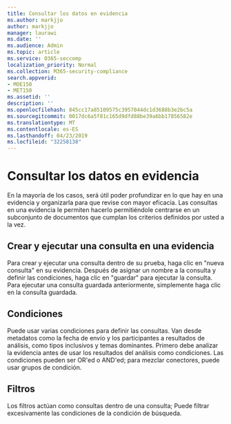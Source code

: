 ```yaml
---
title: Consultar los datos en evidencia
ms.author: markjjo
author: markjjo
manager: laurawi
ms.date: ''
ms.audience: Admin
ms.topic: article
ms.service: O365-seccomp
localization_priority: Normal
ms.collection: M365-security-compliance
search.appverid:
- MOE150
- MET150
ms.assetid: ''
description: ''
ms.openlocfilehash: 845cc17a85109575c3957044dc1d3688b3e2bc5a
ms.sourcegitcommit: 0017dc6a5f81c165d9dfd88be39a6bb17856582e
ms.translationtype: MT
ms.contentlocale: es-ES
ms.lasthandoff: 04/23/2019
ms.locfileid: "32258138"
---
```

# <a name="query-the-data-in-evidence"></a>Consultar los datos en evidencia

En la mayoría de los casos, será útil poder profundizar en lo que hay en una evidencia y organizarla para que revise con mayor eficacia. Las consultas en una evidencia le permiten hacerlo permitiéndole centrarse en un subconjunto de documentos que cumplan los criterios definidos por usted a la vez.

## <a name="creating-and-running-a-query-within-a-evidence"></a>Crear y ejecutar una consulta en una evidencia

Para crear y ejecutar una consulta dentro de su prueba, haga clic en "nueva consulta" en su evidencia. Después de asignar un nombre a la consulta y definir las condiciones, haga clic en "guardar" para ejecutar la consulta. Para ejecutar una consulta guardada anteriormente, simplemente haga clic en la consulta guardada.

## <a name="conditions"></a>Condiciones

Puede usar varias condiciones para definir las consultas. Van desde metadatos como la fecha de envío y los participantes a resultados de análisis, como tipos inclusivos y temas dominantes. Primero debe analizar la evidencia antes de usar los resultados del análisis como condiciones. Las condiciones pueden ser OR'ed o AND'ed; para mezclar conectores, puede usar grupos de condición.

## <a name="filters"></a>Filtros
Los filtros actúan como consultas dentro de una consulta; Puede filtrar excesivamente las condiciones de la condición de búsqueda.


